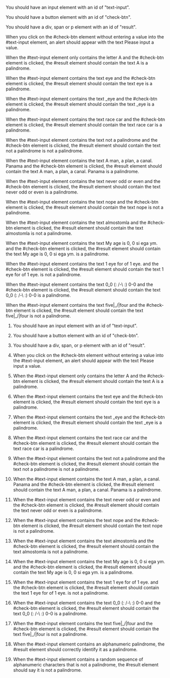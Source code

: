 <!-- User story -->

You should have an input element with an id of
"text-input".

You should have a button element with an id of
"check-btn".

You should have a div, span or p element with an
id of "result".

When you click on the #check-btn element without
entering a value into the #text-input element,
an alert should appear with the text Please input
a value.

When the #text-input element only contains the
letter A and the #check-btn element is clicked,
the #result element should contain the text A is
a palindrome.

When the #text-input element contains the text eye
and the #check-btn element is clicked, the #result
element should contain the text eye is a palindrome.

When the #text-input element contains the text
\_eye and the #check-btn element is clicked, the
#result element should contain the text \_eye is a palindrome.

When the #text-input element contains the text
race car and the #check-btn element is clicked,
the #result element should contain the text race
car is a palindrome.

When the #text-input element contains the text not a palindrome and the #check-btn element is clicked, the #result element should contain the text not a palindrome is not a palindrome.

When the #text-input element contains the text A man, a plan, a canal. Panama and the #check-btn element is clicked, the #result element should contain the text A man, a plan, a canal. Panama is a palindrome.

When the #text-input element contains the text never odd or even and the #check-btn element is clicked, the #result element should contain the text never odd or even is a palindrome.

When the #text-input element contains the text nope and the #check-btn element is clicked, the #result element should contain the text nope is not a palindrome.

When the #text-input element contains the text almostomla and the #check-btn element is clicked, the #result element should contain the text almostomla is not a palindrome.

When the #text-input element contains the text My age is 0, 0 si ega ym. and the #check-btn element is clicked, the #result element should contain the text My age is 0, 0 si ega ym. is a palindrome.

When the #text-input element contains the text 1 eye for of 1 eye. and the #check-btn element is clicked, the #result element should contain the text 1 eye for of 1 eye. is not a palindrome.

When the #text-input element contains the text 0_0 (: /-\ :) 0-0 and the #check-btn element is clicked, the #result element should contain the text 0_0 (: /-\ :) 0-0 is a palindrome.

When the #text-input element contains the text five|\_/|four and the #check-btn element is clicked, the #result element should contain the text five|\_/|four is not a palindrome.

<!-- Tests -->

1. You should have an input element with an id of "text-input".

2. You should have a button element with an id of "check-btn".

3. You should have a div, span, or p element with an id of "result".

4. When you click on the #check-btn element without entering a value into the #text-input element, an alert should appear with the text Please input a value.

5. When the #text-input element only contains the letter A and the #check-btn element is clicked, the #result element should contain the text A is a palindrome.

6. When the #text-input element contains the text eye and the #check-btn element is clicked, the #result element should contain the text eye is a palindrome.

7. When the #text-input element contains the text \_eye and the #check-btn element is clicked, the #result element should contain the text \_eye is a palindrome.

8. When the #text-input element contains the text race car and the #check-btn element is clicked, the #result element should contain the text race car is a palindrome.

9. When the #text-input element contains the text not a palindrome and the #check-btn element is clicked, the #result element should contain the text not a palindrome is not a palindrome.

10. When the #text-input element contains the text A man, a plan, a canal. Panama and the #check-btn element is clicked, the #result element should contain the text A man, a plan, a canal. Panama is a palindrome.

11. When the #text-input element contains the text never odd or even and the #check-btn element is clicked, the #result element should contain the text never odd or even is a palindrome.

12. When the #text-input element contains the text nope and the #check-btn element is clicked, the #result element should contain the text nope is not a palindrome.

13. When the #text-input element contains the text almostomla and the #check-btn element is clicked, the #result element should contain the text almostomla is not a palindrome.

14. When the #text-input element contains the text My age is 0, 0 si ega ym. and the #check-btn element is clicked, the #result element should contain the text My age is 0, 0 si ega ym. is a palindrome.

15. When the #text-input element contains the text 1 eye for of 1 eye. and the #check-btn element is clicked, the #result element should contain the text 1 eye for of 1 eye. is not a palindrome.

16. When the #text-input element contains the text 0_0 (: /-\ :) 0-0 and the #check-btn element is clicked, the #result element should contain the text 0_0 (: /-\ :) 0-0 is a palindrome.

17. When the #text-input element contains the text five|\_/|four and the #check-btn element is clicked, the #result element should contain the text five|\_/|four is not a palindrome.

18. When the #text-input element contains an alphanumeric palindrome, the #result element should correctly identify it as a palindrome.

19. When the #text-input element contains a random sequence of alphanumeric characters that is not a palindrome, the #result element should say it is not a palindrome.
